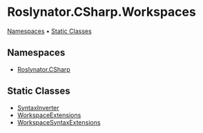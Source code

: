# Roslynator\.CSharp\.Workspaces

[Namespaces](#namespaces) &#x2022; [Static Classes](#static-classes)

## Namespaces

* [Roslynator.CSharp](../../docs/api/Roslynator/CSharp/README.md)

## Static Classes

* [SyntaxInverter](../../docs/api/Roslynator/CSharp/SyntaxInverter/README.md)
* [WorkspaceExtensions](../../docs/api/Roslynator/CSharp/WorkspaceExtensions/README.md)
* [WorkspaceSyntaxExtensions](../../docs/api/Roslynator/CSharp/WorkspaceSyntaxExtensions/README.md)
